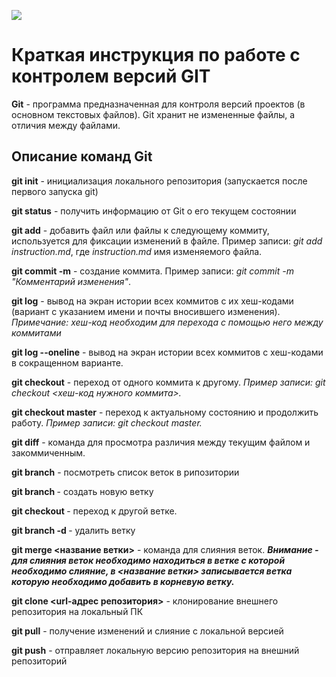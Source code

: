 ![](git.png)

# Краткая инструкция по работе с контролем версий GIT

**Git** - программа предназначенная для контроля версий проектов (в основном текстовых файлов). Git хранит не измененные файлы, а отличия между файлами.


## Описание команд Git

**git init** - инициализация локального репозитория (запускается после первого запуска git)

**git status** - получить информацию от Git о его текущем состоянии

**git add** - добавить файл или файлы к следующему коммиту, используется для фиксации изменений в файле. Пример записи: *git add instruction.md*, где *instruction.md* имя изменяемого файла.

**git commit -m** - создание коммита. Пример записи: *git commit -m "Комментарий изменения"*.

**git log** - вывод на экран истории всех коммитов с их хеш-кодами (вариант с указанием имени и почты вносившего изменения).
*Примечание: хеш-код необходим для перехода с помощью него между коммитами*

**git log --oneline** - вывод на экран истории всех коммитов с хеш-кодами в сокращенном варианте.

**git checkout** - переход от одного коммита к другому. *Пример записи: git checkout <хеш-код нужного коммита>.*

**git checkout master** - переход к актуальному состоянию и продолжить работу. *Пример записи: git checkout master.*

**git diff** - команда для просмотра различия между текущим файлом и закоммиченным.

**git branch** - посмотреть список веток в рипозитории

**git branch <name branch>** - создать новую ветку

**git checkout <name branch>** - переход к другой ветке.

**git branch -d <name branch>** - удалить ветку

**git merge <название ветки>** - команда для слияния веток. **_Внимание - для слияния веток необходимо находиться в ветке с которой необходимо слияние, в <название ветки> записывается ветка которую необходимо добавить в корневую ветку._**

**git clone <url-адрес репозитория>** - клонирование внешнего репозитория на локальный ПК

**git pull** - получение изменений и слияние с локальной версией

**git push** - отправляет локальную версию репозитория на внешний репозиторий